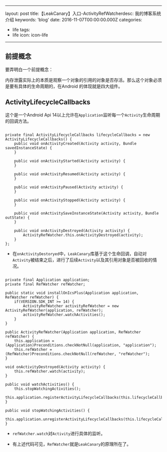 
---
layout: post
title:【LeakCanary】入口-ActivityRefWatcherdesc: 我的博客系统介绍
keywords: 'blog'
date: 2016-11-07T00:00:00.000Z
categories:
- life
tags:
- life
icon: icon-life
---
## 前提概念

要弄明白一个前提概念：

内存泄露实际上的本质是观察一个对象的引用的对象是否存活。那么这个对象必须是要有具体的生命周期的，在Android 的体现就是四大组件。

<!-- more -->


## ActivityLifecycleCallbacks

这个是一个Android Api 14以上允许在`Application`监听每一个`Activity`生命周期的回调方法。

```

private final ActivityLifecycleCallbacks lifecycleCallbacks = new ActivityLifecycleCallbacks() {
    public void onActivityCreated(Activity activity, Bundle savedInstanceState) {
    }

    public void onActivityStarted(Activity activity) {
    }

    public void onActivityResumed(Activity activity) {
    }

    public void onActivityPaused(Activity activity) {
    }

    public void onActivityStopped(Activity activity) {
    }

    public void onActivitySaveInstanceState(Activity activity, Bundle outState) {
    }

    public void onActivityDestroyed(Activity activity) {
        ActivityRefWatcher.this.onActivityDestroyed(activity);
    }
};
```

* 在`onActivityDestoryed`中，`LeakCanary`库基于这个生命回调，自动对`Activity`被结束之后，进行了后续`Activity`以及其引用对象是否被回收的情况。



```

private final Application application;
private final RefWatcher refWatcher;

public static void installOnIcsPlus(Application application, RefWatcher refWatcher) {
    if(VERSION.SDK_INT >= 14) {
        ActivityRefWatcher activityRefWatcher = new ActivityRefWatcher(application, refWatcher);
        activityRefWatcher.watchActivities();
    }
}

public ActivityRefWatcher(Application application, RefWatcher refWatcher) {
    this.application = (Application)Preconditions.checkNotNull(application, "application");
    this.refWatcher = (RefWatcher)Preconditions.checkNotNull(refWatcher, "refWatcher");
}

void onActivityDestroyed(Activity activity) {
    this.refWatcher.watch(activity);
}

public void watchActivities() {
    this.stopWatchingActivities();
    this.application.registerActivityLifecycleCallbacks(this.lifecycleCallbacks);
}

public void stopWatchingActivities() {
    this.application.unregisterActivityLifecycleCallbacks(this.lifecycleCallbacks);
}
```

* `refWatcher.watch`对`Activity`进行具体的监听。

* 有上述代码可见，`RefWatcher`就是`LeakCanary`的原理所在了。

